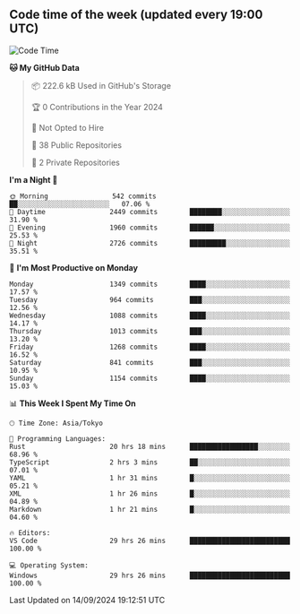 ## Code time of the week (updated every 19:00 UTC)

<!--START_SECTION:waka-->
![Code Time](http://img.shields.io/badge/Code%20Time-3%2C638%20hrs%2053%20mins-blue)

**🐱 My GitHub Data** 

> 📦 222.6 kB Used in GitHub's Storage 
 > 
> 🏆 0 Contributions in the Year 2024
 > 
> 🚫 Not Opted to Hire
 > 
> 📜 38 Public Repositories 
 > 
> 🔑 2 Private Repositories 
 > 
**I'm a Night 🦉** 

```text
🌞 Morning                542 commits         ██░░░░░░░░░░░░░░░░░░░░░░░   07.06 % 
🌆 Daytime                2449 commits        ████████░░░░░░░░░░░░░░░░░   31.90 % 
🌃 Evening                1960 commits        ██████░░░░░░░░░░░░░░░░░░░   25.53 % 
🌙 Night                  2726 commits        █████████░░░░░░░░░░░░░░░░   35.51 % 
```
📅 **I'm Most Productive on Monday** 

```text
Monday                   1349 commits        ████░░░░░░░░░░░░░░░░░░░░░   17.57 % 
Tuesday                  964 commits         ███░░░░░░░░░░░░░░░░░░░░░░   12.56 % 
Wednesday                1088 commits        ████░░░░░░░░░░░░░░░░░░░░░   14.17 % 
Thursday                 1013 commits        ███░░░░░░░░░░░░░░░░░░░░░░   13.20 % 
Friday                   1268 commits        ████░░░░░░░░░░░░░░░░░░░░░   16.52 % 
Saturday                 841 commits         ███░░░░░░░░░░░░░░░░░░░░░░   10.95 % 
Sunday                   1154 commits        ████░░░░░░░░░░░░░░░░░░░░░   15.03 % 
```


📊 **This Week I Spent My Time On** 

```text
🕑︎ Time Zone: Asia/Tokyo

💬 Programming Languages: 
Rust                     20 hrs 18 mins      █████████████████░░░░░░░░   68.96 % 
TypeScript               2 hrs 3 mins        ██░░░░░░░░░░░░░░░░░░░░░░░   07.01 % 
YAML                     1 hr 31 mins        █░░░░░░░░░░░░░░░░░░░░░░░░   05.21 % 
XML                      1 hr 26 mins        █░░░░░░░░░░░░░░░░░░░░░░░░   04.89 % 
Markdown                 1 hr 21 mins        █░░░░░░░░░░░░░░░░░░░░░░░░   04.60 % 

🔥 Editors: 
VS Code                  29 hrs 26 mins      █████████████████████████   100.00 % 

💻 Operating System: 
Windows                  29 hrs 26 mins      █████████████████████████   100.00 % 
```


 Last Updated on 14/09/2024 19:12:51 UTC
<!--END_SECTION:waka-->